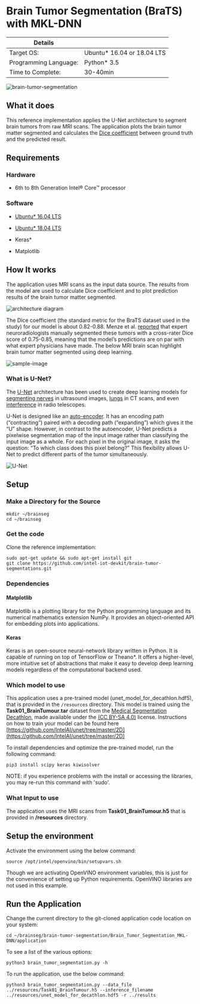 # Brain Tumor Segmentation (BraTS) with MKL-DNN

| Details           |              |
|-----------------------|---------------|
| Target OS:            |  Ubuntu\* 16.04 or 18.04 LTS   |
| Programming Language: |  Python* 3.5 |
| Time to Complete:    |  30-40min     |

![brain-tumor-segmentation](docs/images/figure1.png)

## What it does

This reference implementation applies the U-Net architecture to segment brain tumors from raw MRI scans. The application plots the brain tumor matter segmented and calculates the [Dice coefficient](https://en.wikipedia.org/wiki/S%C3%B8rensen%E2%80%93Dice_coefficient) between ground truth and the predicted result.

## Requirements
### Hardware
* 6th to 8th Generation Intel® Core™ processor

### Software
* [Ubuntu\* 16.04 LTS](http://releases.ubuntu.com/16.04/)<br>
* [Ubuntu\* 18.04 LTS](http://releases.ubuntu.com/18.04/)<br>

* Keras*
* Matplotlib


## How It works

The application uses MRI scans as the input data source. The results from the model are used to calculate Dice coefficient and to plot prediction results of the brain tumor matter segmented.

![architecture diagram](docs/images/arch.png)

The Dice coefficient (the standard metric for the BraTS dataset used in the study) for our model is about 0.82-0.88. Menze et al. [reported]( https://ieeexplore.ieee.org/document/6975210 ) that expert neuroradiologists manually segmented these tumors with a cross-rater Dice score of 0.75-0.85, meaning that the model’s predictions are on par with what expert physicians have made. The below MRI brain scan highlight brain tumor matter segmented using deep learning.

![sample-image](docs/images/figure2.png)

### What is U-Net?  
The [U-Net]( https://en.wikipedia.org/wiki/U-Net) architecture has been used to create deep learning models for [segmenting nerves]( https://github.com/jocicmarko/ultrasound-nerve-segmentation) in ultrasound  images, [lungs]( https://www.kaggle.com/c/data-science-bowl-2017#tutorial ) in CT scans, and even [interference]( https://github.com/jakeret/tf_unet ) in radio telescopes.

U-Net is designed like an [auto-encoder]( https://en.wikipedia.org/wiki/Autoencoder ). It has an encoding path (“contracting”) paired with a decoding path (“expanding”) which gives it the “U” shape. However, in contrast to the autoencoder, U-Net predicts a pixelwise segmentation map of the input image rather than classifying the input image as a whole. For each pixel in the original image, it asks the question: “To which class does this pixel belong?” This flexibility allows U-Net to predict different parts of the tumor simultaneously.

![U-Net](docs/images/unet.png)

## Setup

### Make a Directory for the Source
```
mkdir ~/brainseg
cd ~/brainseg
```

### Get the code

Clone the reference implementation:
```
sudo apt-get update && sudo apt-get install git
git clone https://github.com/intel-iot-devkit/brain-tumor-segmentations.git
``` 

### Dependencies

#### Matplotlib
Matplotlib is a plotting library for the Python programming language and its numerical mathematics extension NumPy. It provides an object-oriented API for embedding plots into applications.

#### Keras
Keras is an open-source neural-network library written in Python. It is capable of running on top of TensorFlow or Theano*. It offers a higher-level, more intuitive set of abstractions that make it easy to develop deep learning models regardless of the computational backend used.

### Which model to use
This application uses a pre-trained model (unet_model_for_decathlon.hdf5), that is provided in the `/resources` directory. This model is trained using the __Task01_BrainTumour.tar__ dataset from the [Medical Segmentation Decathlon](http://medicaldecathlon.com/), made available under the [(CC BY-SA 4.0)](https://creativecommons.org/licenses/by-sa/4.0/) license. Instructions on how to train your model can be found here [https://github.com/IntelAI/unet/tree/master/2D](https://github.com/IntelAI/unet/tree/master/2D)

To install dependencies and optimize the pre-trained model, run the following command:

    pip3 install scipy keras kiwisolver

NOTE: if you experience problems with the install or accessing the libraries, you may re-run this command with 'sudo'.

### What Input to use

The application uses the MRI scans from __Task01_BrainTumour.h5__ that is provided in __/resources__ directory.

## Setup the environment
Activate the environment using the below command:
```
source /opt/intel/openvino/bin/setupvars.sh
``` 
Though we are activating OpenVINO environment variables, this is just for the convenience of setting up Python requirements.  OpenVINO libraries are not used in this example.

## Run the Application
Change the current directory to the git-cloned application code location on your system:
```
cd ~/brainseg/brain-tumor-segmentation/Brain_Tumor_Segmentation_MKL-DNN/application
```

To see a list of the various options:
```
python3 brain_tumor_segmentation.py -h
```

To run the application, use the below command:
```
python3 brain_tumor_segmentation.py --data_file ../resources/Task01_BrainTumour.h5 --inference_filename ../resources/unet_model_for_decathlon.hdf5 -r ../results
```


